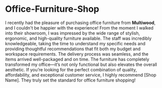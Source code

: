 # Office-Furniture-Shop

I recently had the pleasure of purchasing office furniture from **Multiwood**, and I couldn't be happier with the experience! From the moment I walked into their showroom, I was impressed by the wide range of stylish, ergonomic, and high-quality furniture available. The staff was incredibly knowledgeable, taking the time to understand my specific needs and providing thoughtful recommendations that fit both my budget and workspace requirements. The delivery process was seamless, and the items arrived well-packaged and on time. The furniture has completely transformed my office—it’s not only functional but also elevates the overall aesthetic. If you’re looking for the perfect combination of quality, affordability, and exceptional customer service, I highly recommend [Shop Name]. They truly set the standard for office furniture shopping!






